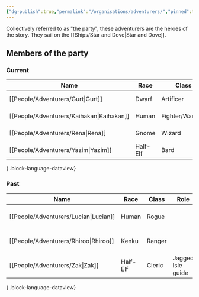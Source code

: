 ```yaml
---
{"dg-publish":true,"permalink":"/organisations/adventurers/","pinned":true,"tags":["organisation"]}
---
```


Collectively referred to as "the party", these adventurers are the heroes of the story. They sail on the [[Ships/Star and Dove\|Star and Dove]].

## Members of the party

### Current
| Name                                         | Race     | Class           | Role          | Location                                                |
| -------------------------------------------- | -------- | --------------- | ------------- | ------------------------------------------------------- |
| [[People/Adventurers/Gurt\|Gurt]]         | Dwarf    | Artificer       | Shipwright    | [[Locations/Islands/Siblín Islands/Áine/Áine\|Áine]] |
| [[People/Adventurers/Kaihakan\|Kaihakan]] | Human    | Fighter/Warlock | Quartermaster | [[Locations/Islands/Siblín Islands/Áine/Áine\|Áine]] |
| [[People/Adventurers/Rena\|Rena]]         | Gnome    | Wizard          | Navigator     | [[Locations/Islands/Siblín Islands/Áine/Áine\|Áine]] |
| [[People/Adventurers/Yazim\|Yazim]]       | Half-Elf | Bard            | Captain       | [[Locations/Islands/Siblín Islands/Áine/Áine\|Áine]] |

{ .block-language-dataview}

### Past
| Name                                     | Race     | Class  | Role              | Location                                                                   |
| ---------------------------------------- | -------- | ------ | ----------------- | -------------------------------------------------------------------------- |
| [[People/Adventurers/Lucian\|Lucian]] | Human    | Rogue  | <ul></ul>         | [[Locations/Islands/Northern Scattered Isles/Fort Island\|Fort Island]] |
| [[People/Adventurers/Rhiroo\|Rhiroo]] | Kenku    | Ranger | <ul></ul>         | [[Locations/Islands/Northern Scattered Isles/Fort Island\|Fort Island]] |
| [[People/Adventurers/Zak\|Zak]]       | Half-Elf | Cleric | Jagged Isle guide | [[Locations/Islands/Jagged Isle/Sealtham\|Sealtham]]                    |

{ .block-language-dataview}